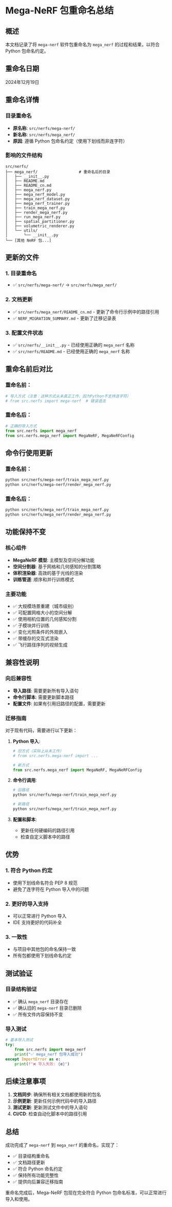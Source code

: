 # Mega-NeRF 包重命名总结

## 概述
本文档记录了将 `mega-nerf` 软件包重命名为 `mega_nerf` 的过程和结果，以符合 Python 包命名约定。

## 重命名日期  
2024年12月19日

## 重命名详情

### 目录重命名
- **原名称**: `src/nerfs/mega-nerf/`
- **新名称**: `src/nerfs/mega_nerf/`
- **原因**: 遵循 Python 包命名约定（使用下划线而非连字符）

### 影响的文件结构
```
src/nerfs/
├── mega_nerf/                  # 重命名后的目录
│   ├── __init__.py
│   ├── README.md
│   ├── README_cn.md
│   ├── mega_nerf.py
│   ├── mega_nerf_model.py
│   ├── mega_nerf_dataset.py
│   ├── mega_nerf_trainer.py
│   ├── train_mega_nerf.py
│   ├── render_mega_nerf.py
│   ├── run_mega_nerf.py
│   ├── spatial_partitioner.py
│   ├── volumetric_renderer.py
│   └── utils/
│       └── __init__.py
└── [其他 NeRF 包...]
```

## 更新的文件

### 1. 目录重命名
- ✅ `src/nerfs/mega-nerf/` → `src/nerfs/mega_nerf/`

### 2. 文档更新
- ✅ `src/nerfs/mega_nerf/README_cn.md` - 更新了命令行示例中的路径引用
- ✅ `NERF_MIGRATION_SUMMARY.md` - 更新了迁移记录表

### 3. 配置文件状态
- ✅ `src/nerfs/__init__.py` - 已经使用正确的 `mega_nerf` 名称
- ✅ `src/nerfs/README.md` - 已经使用正确的 `mega_nerf` 名称

## 重命名前后对比

### 重命名前：
```python
# 导入方式（注意：这种方式从未真正工作，因为Python不支持连字符）
# from src.nerfs import mega-nerf  # 错误语法
```

### 重命名后：
```python
# 正确的导入方式
from src.nerfs import mega_nerf
from src.nerfs.mega_nerf import MegaNeRF, MegaNeRFConfig
```

## 命令行使用更新

### 重命名前：
```bash
python src/nerfs/mega-nerf/train_mega_nerf.py
python src/nerfs/mega-nerf/render_mega_nerf.py
```

### 重命名后：
```bash
python src/nerfs/mega_nerf/train_mega_nerf.py
python src/nerfs/mega_nerf/render_mega_nerf.py
```

## 功能保持不变

### 核心组件
- **MegaNeRF 模型**: 主模型及空间分解功能
- **空间分割器**: 基于网格和几何感知的分割策略
- **体积渲染器**: 高效的基于光线的渲染
- **训练管道**: 顺序和并行训练模式

### 主要功能
- ✅ 大规模场景重建（城市级别）
- ✅ 可配置网格大小的空间分解
- ✅ 使用相机位置的几何感知分割
- ✅ 子模块并行训练
- ✅ 变化光照条件的外观嵌入
- ✅ 带缓存的交互式渲染
- ✅ 飞行路径序列的视频生成

## 兼容性说明

### 向后兼容性
- **导入路径**: 需要更新所有导入语句
- **命令行脚本**: 需要更新脚本路径
- **配置文件**: 如果有引用旧路径的配置，需要更新

### 迁移指南
对于现有代码，需要进行以下更新：

1. **Python 导入**:
   ```python
   # 旧方式（实际上从未工作）
   # from src.nerfs.mega-nerf import ...
   
   # 新方式
   from src.nerfs.mega_nerf import MegaNeRF, MegaNeRFConfig
   ```

2. **命令行调用**:
   ```bash
   # 旧路径
   python src/nerfs/mega-nerf/train_mega_nerf.py
   
   # 新路径
   python src/nerfs/mega_nerf/train_mega_nerf.py
   ```

3. **配置和脚本**:
   - 更新任何硬编码的路径引用
   - 检查自定义脚本中的路径

## 优势

### 1. 符合 Python 约定
- 使用下划线命名符合 PEP 8 规范
- 避免了连字符在 Python 导入中的问题

### 2. 更好的导入支持
- 可以正常进行 Python 导入
- IDE 支持更好的代码补全

### 3. 一致性
- 与项目中其他包的命名保持一致
- 所有包都使用下划线命名约定

## 测试验证

### 目录结构验证
- ✅ 确认 `mega_nerf` 目录存在
- ✅ 确认旧的 `mega-nerf` 目录已删除
- ✅ 所有文件内容保持不变

### 导入测试
```python
# 基本导入测试
try:
    from src.nerfs import mega_nerf
    print("✅ mega_nerf 包导入成功")
except ImportError as e:
    print(f"❌ 导入失败: {e}")
```

## 后续注意事项

1. **文档同步**: 确保所有相关文档都使用新的包名
2. **示例更新**: 更新任何示例代码中的导入路径
3. **测试更新**: 更新测试文件中的导入语句
4. **CI/CD**: 检查自动化脚本中的路径引用

## 总结

成功完成了 `mega-nerf` 到 `mega_nerf` 的重命名，实现了：
- ✅ 目录结构重命名
- ✅ 文档路径更新
- ✅ 符合 Python 命名约定
- ✅ 保持所有功能完整性
- ✅ 提供向后兼容迁移指南

重命名完成后，Mega-NeRF 包现在完全符合 Python 包命名标准，可以正常进行导入和使用。 